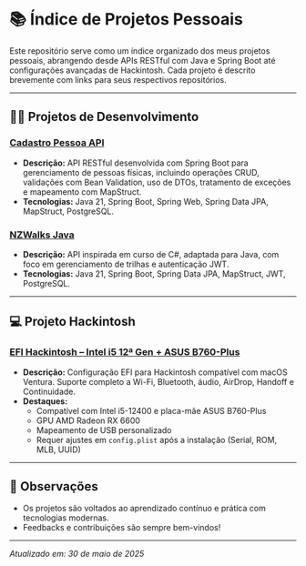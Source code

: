# 📚 Índice de Projetos Pessoais

Este repositório serve como um índice organizado dos meus projetos pessoais, abrangendo desde APIs RESTful com Java e Spring Boot até configurações avançadas de Hackintosh. Cada projeto é descrito brevemente com links para seus respectivos repositórios.

---

## 🧑‍💻 Projetos de Desenvolvimento

### [Cadastro Pessoa API](https://github.com/dougluciano2/cadastro-pessoa-api)

- **Descrição:** API RESTful desenvolvida com Spring Boot para gerenciamento de pessoas físicas, incluindo operações CRUD, validações com Bean Validation, uso de DTOs, tratamento de exceções e mapeamento com MapStruct.
- **Tecnologias:** Java 21, Spring Boot, Spring Web, Spring Data JPA, MapStruct, PostgreSQL.

### [NZWalks Java](https://github.com/dougluciano2/nzwalks-java)

- **Descrição:** API inspirada em curso de C#, adaptada para Java, com foco em gerenciamento de trilhas e autenticação JWT.
- **Tecnologias:** Java 21, Spring Boot, Spring Data JPA, MapStruct, JWT, PostgreSQL.

---

## 💻 Projeto Hackintosh

### [EFI Hackintosh – Intel i5 12ª Gen + ASUS B760-Plus](https://github.com/dougluciano2/EFI-INTEL-CORE-i5-12THGEN-ASUS-PRIME-B760-PLUS-HACKINTOSH)

- **Descrição:** Configuração EFI para Hackintosh compatível com macOS Ventura. Suporte completo a Wi-Fi, Bluetooth, áudio, AirDrop, Handoff e Continuidade.
- **Destaques:**
  - Compatível com Intel i5-12400 e placa-mãe ASUS B760-Plus
  - GPU AMD Radeon RX 6600
  - Mapeamento de USB personalizado
  - Requer ajustes em `config.plist` após a instalação (Serial, ROM, MLB, UUID)

---

## 📌 Observações

- Os projetos são voltados ao aprendizado contínuo e prática com tecnologias modernas.
- Feedbacks e contribuições são sempre bem-vindos!

---

*Atualizado em: 30 de maio de 2025*
